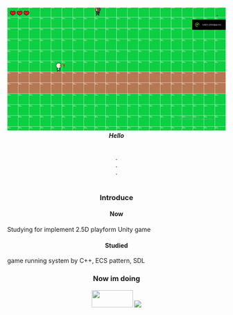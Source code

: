 
<p align="center">
  <img src="https://github.com/UserYoungJoon/UserYoungJoon/blob/main/ezgif-2-36161fcca3ce.gif" width="700" />
  <br />
  <em><b>Hello </b></em>
  <br />
  <br />
  <br />
  .<br />
  .<br />
  .<br />
  <br />
  
  <h3 align="center">Introduce</h3>
  <p align="center">  <h4 align="center">Now</h4> <align="center">Studying for implement 2.5D playform Unity game 
  <br /> <h4 align="center">Studied</h4> <align="center">game running system by C++, ECS pattern, SDL
  </p>
  
  <h3 align="center">Now im doing</h3>
  <p align="center">
  <img src="https://img.shields.io/badge/C++-F7DF1E?style=for-the-badge&logo=C++&logoColor=black" width="95" height = "40"/>
  <img src="https://img.shields.io/badge/Unity-2D&3D-blue?logo=Unity&logoColor=black" width="95" />
  </p>
</p>
